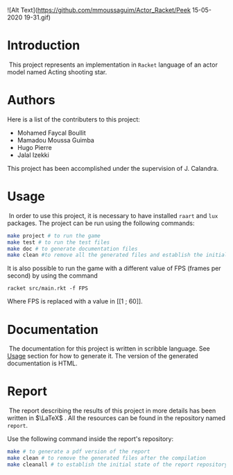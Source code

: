 ![Alt Text](https://github.com/mmoussaguim/Actor_Racket/Peek 15-05-2020 19-31.gif)

# Introduction

​	This project represents an implementation in `Racket` language of an actor model named Acting shooting star.

# Authors

Here is a list of the contributers to this project:

- Mohamed Faycal Boullit
- Mamadou Moussa Guimba
- Hugo Pierre
- Jalal Izekki

This project has been accomplished under the supervision of  J. Calandra.

# Usage

​	In order to use this project, it is necessary to have installed `raart` and `lux` packages. The project can be run using the following commands:

```bash
make project # to run the game
make test # to run the test files
make doc # to generate documentation files
make clean #to remove all the generated files and establish the initial state of the project repository
```

It is also possible to run the game with a different value of FPS (frames per second) by using the command

```
racket src/main.rkt -f FPS
```

Where FPS is replaced with a value in $[[1~;~60]]$.

# Documentation

​	The documentation for this project is written in scribble language. See [Usage](#Usage) section for how to generate it. The version of the generated documentation is HTML. 

# Report

​	The report describing the results of this project in more details has been written in $\LaTeX$ . All the resources can be found in the repository named `report`.

Use the following command inside the report's repository:

```bash
make # to generate a pdf version of the report
make clean # to remove the generated files after the compilation
make cleanall # to establish the initial state of the report repository
```



 
